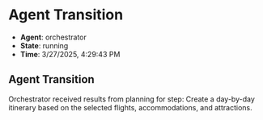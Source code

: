 # Agent Transition

- **Agent**: orchestrator
- **State**: running
- **Time**: 3/27/2025, 4:29:43 PM

## Agent Transition

Orchestrator received results from planning for step: Create a day-by-day itinerary based on the selected flights, accommodations, and attractions.

